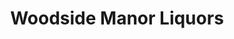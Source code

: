 ---
title: "Woodside Manor Liquors"
url: /redwood-city/woodside-manor-liquors/
shop: Spirituosen
---